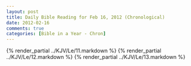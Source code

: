 ```yaml
---
layout: post
title: Daily Bible Reading for Feb 16, 2012 (Chronological)
date: 2012-02-16
comments: true
categories: [Bible in a Year - Chron]
---
```

{% render_partial ../KJV/Le/11.markdown %}
{% render_partial ../KJV/Le/12.markdown %}
{% render_partial ../KJV/Le/13.markdown %}
